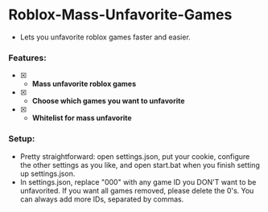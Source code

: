 # Roblox-Mass-Unfavorite-Games

- Lets you unfavorite roblox games faster and easier.

### Features:
- [x] - **Mass unfavorite roblox games**
- [x] - **Choose which games you want to unfavorite**
- [x] - **Whitelist for mass unfavorite**

### Setup:
- Pretty straightforward: open settings.json, put your cookie, configure the other settings as you like, and open start.bat when you finish setting up settings.json.
- In settings.json, replace "000" with any game ID you DON'T want to be unfavorited. If you want all games removed, please delete the 0's. You can always add more IDs, separated by commas.
